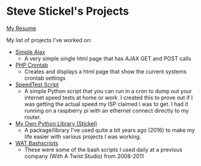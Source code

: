 # Steve Stickel's Projects

[My Resume](https://github.com/tdsticks/resume/blob/master/Steve_Stickel_Resume_2022.pdf)


My list of projects I've worked on:

- [Simple Ajax](https://github.com/tdsticks/simple_ajax)
  - A very simple single html page that has AJAX GET and POST calls
- [PHP Crontab](https://github.com/tdsticks/php-crontab)
  - Creates and displays a html page that show the current systems crontab settings
- [SpeedTest Script](https://github.com/tdsticks/SpeedTest)
  - A simple Python script that you can run in a cron to dump out your internet speed tests at home or work. I created this to prove out if I was getting the actual speed my ISP claimed I was to get. I had it running on a raspberry pi with an ethernet connect directly to my router.
- [My Own Python Library (Stickel)](https://github.com/tdsticks/Stickel)
  - A package/library I've used quite a bit years ago (2016) to make my life easier with various projects I was working.
- [WAT Bashscripts](https://github.com/tdsticks/bashscripts)
  - These were some of the bash scripts I used daily at a previous company (With A Twist Studio) from 2008-2011
